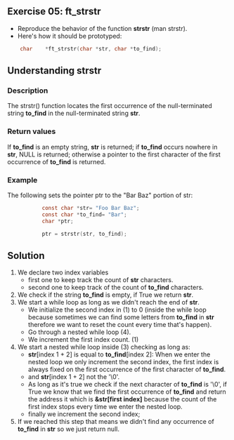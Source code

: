 ## Exercise 05: ft_strstr

- Reproduce the behavior of the function __strstr__ (man strstr).
- Here's how it should be prototyped:
```C
	char	*ft_strstr(char *str, char *to_find);
```

## Understanding strstr

### Description
The strstr() function locates the first occurrence of the null-terminated string __to_find__ in the null-terminated string __str__.

### Return values
If __to_find__ is an empty string, __str__ is returned; if __to_find__ occurs nowhere in __str__, NULL is returned; otherwise a pointer to the first character of the first occurrence of __to_find__ is returned.

### Example
The following sets the pointer ptr to the "Bar Baz" portion of str:

```C
           const char *str= "Foo Bar Baz";
           const char *to_find= "Bar";
           char *ptr;

           ptr = strstr(str, to_find);
```

## Solution
1. We declare two index variables
	- first one to keep track the count of __str__ characters.
	- second one to keep track of the count of __to_find__ characters.
2. We check if the string __to_find__ is empty, if True we return __str__.
3. We start a while loop as long as we didn't reach the end of __str__.
	- We initialize the second index in (1) to 0 (inside the while loop because sometimes we can find some letters from __to_find__ in __str__ therefore we want to reset the count every time that's happen).
	- Go through a nested while loop (4).
	- We increment the first index count. (1)
4. We start a nested while loop inside (3) checking as long as:
	- __str__[index 1 + 2] is equal to __to_find__[index 2]: When we enter the nested loop we only increment the second index, the first index is always fixed on the first occurrence of the first character of __to_find__.
	- and __str__[index 1 + 2] not the '\0'. 
	- As long as it's true we check if the next character of __to_find__ is '\0', if True we know that we find the first occurrence of __to_find__ and return the address it which is __&str[first index]__ because the count of the first index stops every time we enter the nested loop.
	- finally we increment the second index;
5. If we reached this step that means we didn't find any occurrence of __to_find__ in __str__ so we just return null.

